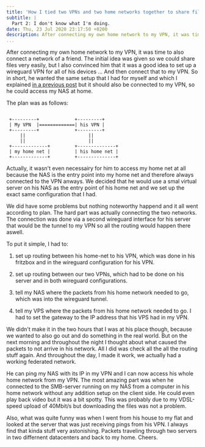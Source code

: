 ```yaml
---
title: 'How I tied two VPNs and two home networks together to share files. (pt. 2)'
subtitle: |
  Part 2: I don't know what I'm doing.
date: Thu, 23 Jul 2020 23:17:50 +0200
description: After connecting my own home network to my VPN, it was time to also connect a network of a friend.
...
```


After connecting my own home network to my VPN, it was time to also connect a network of a friend.
The initial idea was given so we could share files very easily, 
but I also convinced him that it was a good idea to set up a wireguard VPN for all of his devices
… And then connect that to my VPN.
So in short, he wanted the same setup that I had for myself and which I explained [in a previous post](2020-07-16_wireguard-part1.html)
but it should also be connected to my VPN, so he could access my NAS at home.

The plan was as follows:

```plaintext

 +---------+             +---------+
 | My VPN  |=============| his VPN |
 +---------+             +---------+
     ||                       ||
     ||                       ||
 +-------------+         +--------------+
 | my home net |         | his home net |
 +-------------+         +--------------+

 ```

Actually, it wasn't even necessairy for him to access my home net at all because the NAS is the entry point into my home net 
and therefore always connected to the VPN anways.
We decided that he would use a smal virtual server on his NAS as the entry point of his home net and we set up the exact same configuration that I had.

We did have some problems but nothing noteworthy happend and it all went according to plan.
The hard part was actually connecting the two networks.
The connection was done via a second wireguard interface for his server that would be the tunnel to my VPN so all the routing would happen there aswell.

To put it simple, I had to:

1. set up routing between his home-net to his VPN, which was done in his fritzbox and in the wireguard configuration for his VPN.

2. set up routing between our two VPNs, which had to be done on his server and in both wireguard configurations.

3. tell my NAS where the packets from his home network needed to go, which was into the wireguard tunnel.

3. tell my VPS where the packets from his home network needed to go.
I had to set the gateway to the IP address that his VPS had in my VPN.

<!-- end of list -->

We didn't make it in the two hours that I was at his place though, because we wanted to also go out and do something in the real world.
But on the next morning and throughout the night I thought about what caused the packets to not arrive in his network. 
All I did was check all the all the routing stuff again.
And throughout the day, I made it work, we actually had a working federated network.

He can ping my NAS with its IP in my VPN and I can now access his whole home network from my VPN.
The most amazing part was when he connected to the SMB-server running on my NAS from a computer in his home network without any addition setup on the client side.
He could even play back video but it was a bit spotty.
This was probably due to my VDSL-speed upload of 40Mbit/s but downloading the files was not a problem.

Also, what was quite funny was when I went from his house to my flat and looked at the server that was just receiving pings from his VPN.
I always find that kinda stuff very astonishing.
Packets traveling through two servers in two differnent datacenters and back to my home.
Cheers.

